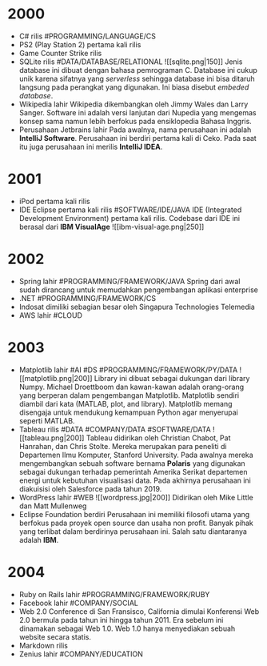 # 2000
- C# rilis #PROGRAMMING/LANGUAGE/CS
- PS2 (Play Station 2) pertama kali rilis
- Game Counter Strike rilis
- SQLite rilis #DATA/DATABASE/RELATIONAL 
	![[sqlite.png|150]]
	Jenis database ini dibuat dengan bahasa pemrograman C. Database ini cukup unik karena sifatnya yang *serverless* sehingga database ini bisa ditaruh langsung pada perangkat yang digunakan. Ini biasa disebut *embeded database*.
- Wikipedia lahir
	Wikipedia dikembangkan oleh Jimmy Wales dan Larry Sanger. Software ini adalah versi lanjutan dari Nupedia yang mengemas konsep sama namun lebih berfokus pada ensiklopedia Bahasa Inggris.
- Perusahaan Jetbrains lahir
	Pada awalnya, nama perusahaan ini adalah **IntelliJ Software**. Perusahaan ini berdiri pertama kali di Ceko. Pada saat itu juga perusahaan ini merilis **IntelliJ IDEA**. 
# 2001
- iPod pertama kali rilis
- IDE Eclipse pertama kali rilis #SOFTWARE/IDE/JAVA
	IDE (Integrated Development Environment) pertama kali rilis. Codebase dari IDE ini berasal dari **IBM VisualAge**
	![[ibm-visual-age.png|250]]
# 2002
- Spring lahir #PROGRAMMING/FRAMEWORK/JAVA
	Spring dari awal sudah dirancang untuk memudahkan pengembangan aplikasi enterprise
- .NET #PROGRAMMING/FRAMEWORK/CS
- Indosat dimiliki sebagian besar oleh Singapura Technologies Telemedia
- AWS lahir #CLOUD
# 2003
- Matplotlib lahir #AI #DS #PROGRAMMING/FRAMEWORK/PY/DATA
	![[matplotlib.png|200]]
	Library ini dibuat sebagai dukungan dari library Numpy. Michael Droettboom dan kawan-kawan adalah orang-orang yang berperan dalam pengembangan Matplotlib. Matplotlib sendiri diambil dari kata (MATLAB, plot, and library). Matplotlib memang disengaja untuk mendukung kemampuan Python agar menyerupai seperti MATLAB.
- Tableau rilis #DATA #COMPANY/DATA #SOFTWARE/DATA 
	![[tableau.png|200]]
	Tableau didirikan oleh Christian Chabot, Pat Hanrahan, dan Chris Stolte. Mereka merupakan para peneliti di Departemen Ilmu Komputer, Stanford University. Pada awalnya mereka mengembangkan sebuah software bernama **Polaris** yang digunakan sebagai dukungan terhadap pemerintah Amerika Serikat departemen energi untuk kebutuhan visualisasi data. 
	Pada akhirnya perusahaan ini diakuisisi oleh Salesforce pada tahun 2019.
- WordPress lahir #WEB
	![[wordpress.jpg|200]]
	Didirikan oleh Mike Little dan Matt Mullenweg
- Eclipse Foundation berdiri
	Perusahaan ini memiliki filosofi utama yang berfokus pada proyek open source dan usaha non profit. Banyak pihak yang terlibat dalam berdirinya perusahaan ini. Salah satu diantaranya adalah **IBM**.
# 2004
- Ruby on Rails lahir #PROGRAMMING/FRAMEWORK/RUBY
- Facebook lahir #COMPANY/SOCIAL
- Web 2.0 Conference di San Fransisco, California dimulai
	Konferensi Web 2.0 bermula pada tahun ini hingga tahun 2011. Era sebelum ini dinamakan sebagai Web 1.0. Web 1.0 hanya menyediakan sebuah website secara statis.
- Markdown rilis
- Zenius lahir #COMPANY/EDUCATION